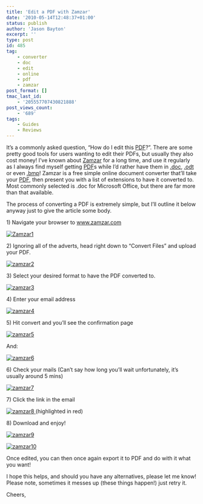 ```yaml
---
title: 'Edit a PDF with Zamzar'
date: '2010-05-14T12:48:37+01:00'
status: publish
author: 'Jason Bayton'
excerpt: ''
type: post
id: 485
tag:
    - converter
    - doc
    - edit
    - online
    - pdf
    - zamzar
post_format: []
tmac_last_id:
    - '205557707430821888'
post_views_count:
    - '689'
tags:
    - Guides
    - Reviews
---
```

It’s a commonly asked question, “How do I edit this [PDF](http://en.wikipedia.org/wiki/Pdf)?”. There are some pretty good tools for users wanting to edit their PDFs, but usually they also cost money! I’ve known about [Zamzar](http://www.zamzar.com) for a long time, and use it regularly as I always find myself getting [PDF](http://en.wikipedia.org/wiki/Pdf)s while I’d rather have them in [.doc](http://en.wikipedia.org/wiki/DOC_(computing)), [.odt](http://en.wikipedia.org/wiki/.odt) or even [.bmp](http://en.wikipedia.org/wiki/.bmp)! Zamzar is a free simple online document converter that’ll take your [PDF](http://en.wikipedia.org/wiki/Pdf), then present you with a list of extensions to have it converted to. Most commonly selected is .doc for Microsoft Office, but there are far more than that available.

The process of converting a PDF is extremely simple, but I’ll outline it below anyway just to give the article some body.

1\) Navigate your browser to www.zamzar.com

[![](https://r2_worker.bayton.workers.dev/uploads/2010/05/Zamzar1.png "Zamzar1")](https://r2_worker.bayton.workers.dev/uploads/2010/05/Zamzar1.png)

2\) Ignoring all of the adverts, head right down to “Convert Files” and upload your PDF.

[![zamzar2](https://r2_worker.bayton.workers.dev/uploads/2010/05/Zamzar2.png "Zamzar2")](https://r2_worker.bayton.workers.dev/uploads/2010/05/Zamzar2.png)

3\) Select your desired format to have the PDF converted to.

[![zamzar3](https://r2_worker.bayton.workers.dev/uploads/2010/05/zamzar3.png "zamzar3")](https://r2_worker.bayton.workers.dev/uploads/2010/05/zamzar3.png)

4\) Enter your email address

[![zamzar4](https://r2_worker.bayton.workers.dev/uploads/2010/05/Zamzar4.png "Zamzar4")](https://r2_worker.bayton.workers.dev/uploads/2010/05/Zamzar4.png)

5\) Hit convert and you’ll see the confirmation page

[![zamzar5](https://r2_worker.bayton.workers.dev/uploads/2010/05/zamzar5.png "zamzar5")](https://r2_worker.bayton.workers.dev/uploads/2010/05/zamzar5.png)

And:

[![zamzar6](https://r2_worker.bayton.workers.dev/uploads/2010/05/zamzar6.png "zamzar6")](https://r2_worker.bayton.workers.dev/uploads/2010/05/zamzar6.png)

6\) Check your mails (Can’t say how long you’ll wait unfortunately, it’s usually around 5 mins)

[![zamzar7](https://r2_worker.bayton.workers.dev/uploads/2010/05/zamzar7.png "zamzar7")](https://r2_worker.bayton.workers.dev/uploads/2010/05/zamzar7.png)

7\) Click the link in the email

[![zamzar8](https://r2_worker.bayton.workers.dev/uploads/2010/05/zamzar8.png "zamzar8")  ](https://r2_worker.bayton.workers.dev/uploads/2010/05/zamzar8.png)(highlighted in red)

8\) Download and enjoy!

[![zamzar9](https://r2_worker.bayton.workers.dev/uploads/2010/05/zamzar9.png "zamzar9")](https://r2_worker.bayton.workers.dev/uploads/2010/05/zamzar9.png)

[![zamzar10](https://r2_worker.bayton.workers.dev/uploads/2010/05/zamzar10.png "zamzar10")](https://r2_worker.bayton.workers.dev/uploads/2010/05/zamzar10.png)

Once edited, you can then once again export it to PDF and do with it what you want!

I hope this helps, and should you have any alternatives, please let me know!  
Please note, sometimes it messes up (these things happen!) just retry it.

Cheers,